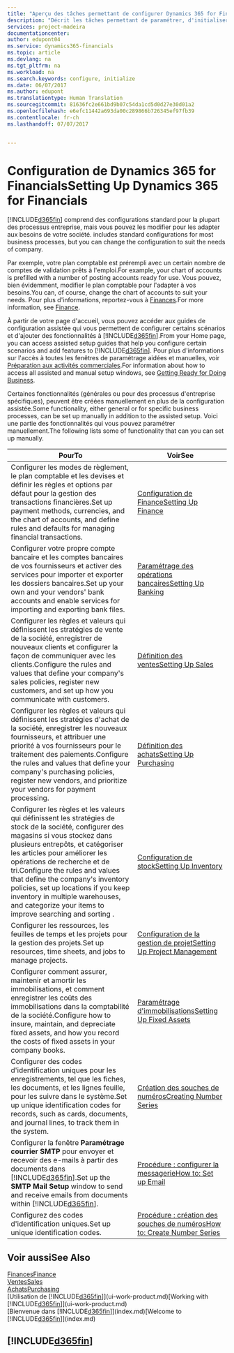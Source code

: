 ```yaml
---
title: "Aperçu des tâches permettant de configurer Dynamics 365 for Financials | Microsoft Docs"
description: "Décrit les tâches permettant de paramétrer, d'initialiser, et de configurer Dynamics 365 for Financials selon vos besoins."
services: project-madeira
documentationcenter: 
author: edupont04
ms.service: dynamics365-financials
ms.topic: article
ms.devlang: na
ms.tgt_pltfrm: na
ms.workload: na
ms.search.keywords: configure, initialize
ms.date: 06/07/2017
ms.author: edupont
ms.translationtype: Human Translation
ms.sourcegitcommit: 81636fc2e661bd9b07c54da1cd5d0d27e30d01a2
ms.openlocfilehash: e6efc11442a693da00c289866b726345ef97fb39
ms.contentlocale: fr-ch
ms.lasthandoff: 07/07/2017


---
```

# <a name="setting-up-dynamics-365-for-financials"></a><span data-ttu-id="0f72b-103">Configuration de Dynamics 365 for Financials</span><span class="sxs-lookup"><span data-stu-id="0f72b-103">Setting Up Dynamics 365 for Financials</span></span>
[!INCLUDE[d365fin](includes/d365fin_md.md)]<span data-ttu-id="0f72b-104"> comprend des configurations standard pour la plupart des processus entreprise, mais vous pouvez les modifier pour les adapter aux besoins de votre société.</span><span class="sxs-lookup"><span data-stu-id="0f72b-104"> includes standard configurations for most business processes, but you can change the configuration to suit the needs of company.</span></span>

<span data-ttu-id="0f72b-105">Par exemple, votre plan comptable est prérempli avec un certain nombre de comptes de validation prêts à l'emploi.</span><span class="sxs-lookup"><span data-stu-id="0f72b-105">For example, your chart of accounts is prefilled with a number of posting accounts ready for use.</span></span> <span data-ttu-id="0f72b-106">Vous pouvez, bien évidemment, modifier le plan comptable pour l'adapter à vos besoins.</span><span class="sxs-lookup"><span data-stu-id="0f72b-106">You can, of course, change the chart of accounts to suit your needs.</span></span> <span data-ttu-id="0f72b-107">Pour plus d'informations, reportez-vous à [Finances](finance.md).</span><span class="sxs-lookup"><span data-stu-id="0f72b-107">For more information, see [Finance](finance.md).</span></span>

<span data-ttu-id="0f72b-108">À partir de votre page d'accueil, vous pouvez accéder aux guides de configuration assistée qui vous permettent de configurer certains scénarios et d'ajouter des fonctionnalités à [!INCLUDE[d365fin](includes/d365fin_md.md)].</span><span class="sxs-lookup"><span data-stu-id="0f72b-108">From your Home page, you can access assisted setup guides that help you configure certain scenarios and add features to [!INCLUDE[d365fin](includes/d365fin_md.md)].</span></span> <span data-ttu-id="0f72b-109">Pour plus d'informations sur l'accès à toutes les fenêtres de paramétrage aidées et manuelles, voir [Préparation aux activités commerciales](ui-get-ready-business.md).</span><span class="sxs-lookup"><span data-stu-id="0f72b-109">For information about how to access all assisted and manual setup windows, see [Getting Ready for Doing Business](ui-get-ready-business.md).</span></span>

<span data-ttu-id="0f72b-110">Certaines fonctionnalités (générales ou pour des processus d'entreprise spécifiques), peuvent être créées manuellement en plus de la configuration assistée.</span><span class="sxs-lookup"><span data-stu-id="0f72b-110">Some functionality, either general or for specific business processes, can be set up manually in addition to the assisted setup.</span></span> <span data-ttu-id="0f72b-111">Voici une partie des fonctionnalités qui vous pouvez paramétrer manuellement.</span><span class="sxs-lookup"><span data-stu-id="0f72b-111">The following lists some of functionality that can you can set up manually.</span></span>

| <span data-ttu-id="0f72b-112">Pour</span><span class="sxs-lookup"><span data-stu-id="0f72b-112">To</span></span> | <span data-ttu-id="0f72b-113">Voir</span><span class="sxs-lookup"><span data-stu-id="0f72b-113">See</span></span> |
| --- | --- |
| <span data-ttu-id="0f72b-114">Configurer les modes de règlement, le plan comptable et les devises et définir les règles et options par défaut pour la gestion des transactions financières.</span><span class="sxs-lookup"><span data-stu-id="0f72b-114">Set up payment methods, currencies, and the chart of accounts, and define rules and defaults for managing financial transactions.</span></span> |[<span data-ttu-id="0f72b-115">Configuration de Finance</span><span class="sxs-lookup"><span data-stu-id="0f72b-115">Setting Up Finance</span></span>](finance-setup-finance.md) |
| <span data-ttu-id="0f72b-116">Configurer votre propre compte bancaire et les comptes bancaires de vos fournisseurs et activer des services pour importer et exporter les dossiers bancaires.</span><span class="sxs-lookup"><span data-stu-id="0f72b-116">Set up your own and your vendors' bank accounts and enable services for importing and exporting bank files.</span></span> |[<span data-ttu-id="0f72b-117">Paramétrage des opérations bancaires</span><span class="sxs-lookup"><span data-stu-id="0f72b-117">Setting Up Banking</span></span>](bank-setup-banking.md) |
| <span data-ttu-id="0f72b-118">Configurer les règles et valeurs qui définissent les stratégies de vente de la société, enregistrer de nouveaux clients et configurer la façon de communiquer avec les clients.</span><span class="sxs-lookup"><span data-stu-id="0f72b-118">Configure the rules and values that define your company's sales policies, register new customers, and set up how you communicate with customers.</span></span> |[<span data-ttu-id="0f72b-119">Définition des ventes</span><span class="sxs-lookup"><span data-stu-id="0f72b-119">Setting Up Sales</span></span>](sales-setup-sales.md) |
| <span data-ttu-id="0f72b-120">Configurer les règles et valeurs qui définissent les stratégies d'achat de la société, enregistrer les nouveaux fournisseurs, et attribuer une priorité à vos fournisseurs pour le traitement des paiements.</span><span class="sxs-lookup"><span data-stu-id="0f72b-120">Configure the rules and values that define your company's purchasing policies, register new vendors, and prioritize your vendors for payment processing.</span></span> |[<span data-ttu-id="0f72b-121">Définition des achats</span><span class="sxs-lookup"><span data-stu-id="0f72b-121">Setting Up Purchasing</span></span>](purchasing-setup-purchasing.md) |
| <span data-ttu-id="0f72b-122">Configurer les règles et les valeurs qui définissent les stratégies de stock de la société, configurer des magasins si vous stockez dans plusieurs entrepôts, et catégoriser les articles pour améliorer les opérations de recherche et de tri.</span><span class="sxs-lookup"><span data-stu-id="0f72b-122">Configure the rules and values that define the company's inventory policies, set up locations if you keep inventory in multiple warehouses, and categorize your items to improve searching and sorting .</span></span> |[<span data-ttu-id="0f72b-123">Configuration de stock</span><span class="sxs-lookup"><span data-stu-id="0f72b-123">Setting Up Inventory</span></span>](inventory-setup-inventory.md) |
| <span data-ttu-id="0f72b-124">Configurer les ressources, les feuilles de temps et les projets pour la gestion des projets.</span><span class="sxs-lookup"><span data-stu-id="0f72b-124">Set up resources, time sheets, and jobs to manage projects.</span></span> |[<span data-ttu-id="0f72b-125">Configuration de la gestion de projet</span><span class="sxs-lookup"><span data-stu-id="0f72b-125">Setting Up Project Management</span></span>](projects-setup-projects.md) |
| <span data-ttu-id="0f72b-126">Configurer comment assurer, maintenir et amortir les immobilisations, et comment enregistrer les coûts des immobilisations dans la comptabilité de la société.</span><span class="sxs-lookup"><span data-stu-id="0f72b-126">Configure how to insure, maintain, and depreciate fixed assets, and how you record the costs of fixed assets in your company books.</span></span> |[<span data-ttu-id="0f72b-127">Paramétrage d'immobilisations</span><span class="sxs-lookup"><span data-stu-id="0f72b-127">Setting Up Fixed Assets</span></span>](fa-setup.md) |
| <span data-ttu-id="0f72b-128">Configurer des codes d'identification uniques pour les enregistrements, tel que les fiches, les documents, et les lignes feuille, pour les suivre dans le système.</span><span class="sxs-lookup"><span data-stu-id="0f72b-128">Set up unique identification codes for records, such as cards, documents, and journal lines, to track them in the system.</span></span> |[<span data-ttu-id="0f72b-129">Création des souches de numéros</span><span class="sxs-lookup"><span data-stu-id="0f72b-129">Creating Number Series</span></span>](ui-create-number-series.md) |
| <span data-ttu-id="0f72b-130">Configurer la fenêtre **Paramétrage courrier SMTP** pour envoyer et recevoir des e-mails à partir des documents dans [!INCLUDE[d365fin](includes/d365fin_md.md)].</span><span class="sxs-lookup"><span data-stu-id="0f72b-130">Set up the **SMTP Mail Setup** window to send and receive emails from documents within [!INCLUDE[d365fin](includes/d365fin_md.md)].</span></span> |[<span data-ttu-id="0f72b-131">Procédure : configurer la messagerie</span><span class="sxs-lookup"><span data-stu-id="0f72b-131">How to: Set up Email</span></span>](madeira-how-setup-email.md) |
| <span data-ttu-id="0f72b-132">Configurez des codes d'identification uniques.</span><span class="sxs-lookup"><span data-stu-id="0f72b-132">Set up unique identification codes.</span></span> |[<span data-ttu-id="0f72b-133">Procédure : création des souches de numéros</span><span class="sxs-lookup"><span data-stu-id="0f72b-133">How to: Create Number Series</span></span>](ui-create-number-series.md) |

## <a name="see-also"></a><span data-ttu-id="0f72b-134">Voir aussi</span><span class="sxs-lookup"><span data-stu-id="0f72b-134">See Also</span></span>
[<span data-ttu-id="0f72b-135">Finances</span><span class="sxs-lookup"><span data-stu-id="0f72b-135">Finance</span></span>](finance.md)  
[<span data-ttu-id="0f72b-136">Ventes</span><span class="sxs-lookup"><span data-stu-id="0f72b-136">Sales</span></span>](sales-manage-sales.md)  
[<span data-ttu-id="0f72b-137">Achats</span><span class="sxs-lookup"><span data-stu-id="0f72b-137">Purchasing</span></span>](purchasing-manage-purchasing.md)  
<span data-ttu-id="0f72b-138">[Utilisation de [!INCLUDE[d365fin](includes/d365fin_md.md)]](ui-work-product.md)</span><span class="sxs-lookup"><span data-stu-id="0f72b-138">[Working with [!INCLUDE[d365fin](includes/d365fin_md.md)]](ui-work-product.md)</span></span>  
<span data-ttu-id="0f72b-139">[Bienvenue dans [!INCLUDE[d365fin](includes/d365fin_long_md.md)]](index.md)</span><span class="sxs-lookup"><span data-stu-id="0f72b-139">[Welcome to [!INCLUDE[d365fin](includes/d365fin_long_md.md)]](index.md)</span></span>  

## [!INCLUDE[d365fin](includes/free_trial_md.md)]
